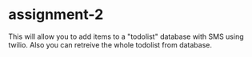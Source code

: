 # assignment-2
This will allow you to add items to a "todolist" database with SMS using twilio. Also you can retreive the whole todolist from database.
